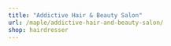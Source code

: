 ```yaml
---
title: "Addictive Hair & Beauty Salon"
url: /maple/addictive-hair-and-beauty-salon/
shop: hairdresser
---
```

